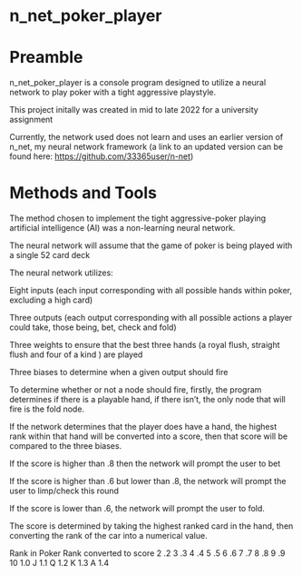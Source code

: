 # n_net_poker_player

# Preamble

n_net_poker_player is a console program designed to utilize a neural network to play poker with a tight aggressive playstyle.

This project initally was created in mid to late 2022 for a university assignment

Currently, the network used does not learn and uses an earlier version of n_net, my neural network framework (a link to an updated version can be found here: https://github.com/33365user/n-net)

# Methods and Tools

The method chosen to implement the tight aggressive-poker playing artificial intelligence (AI) was a non-learning neural network.

The neural network will assume that the game of poker is being played with a single 52 card deck

The neural network utilizes:

  Eight inputs (each input corresponding with all possible hands within poker, excluding a high card)
  
  Three outputs (each output corresponding with all possible actions a player could take, those being, bet, check and fold)
  
  Three weights to ensure that the best three hands (a royal flush, straight flush and four of a kind ) are played
  
  Three biases to determine when a given output should fire
  
To determine whether or not a node should fire, firstly, the program determines if there is a playable hand, if there isn’t, the only node that will fire is the fold node. 

If the network determines that the player does have a hand, the highest rank within that hand will be converted into a score, then that score will be compared to the three biases.

If the score is higher than .8 then the network will prompt the user to bet

If the score is higher than .6 but lower than .8, the network will prompt the user to limp/check this round

If the score is lower than .6, the network will prompt the user to fold.

The score is determined by taking the highest ranked card in the hand, then converting the rank of the car into a numerical value.

Rank in Poker      Rank converted to score
2                  .2
3                  .3
4                  .4
5                  .5
6                  .6
7                  .7
8                  .8
9                  .9
10                 1.0
J                  1.1
Q                  1.2
K                  1.3
A                  1.4

